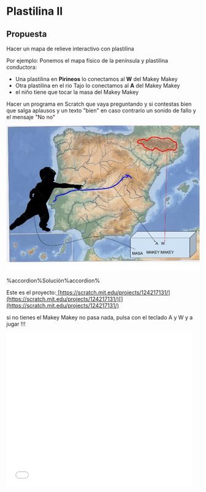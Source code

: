 
# Plastilina II

## Propuesta

Hacer un mapa de relieve interactivo con plastilina

Por ejemplo: Ponemos el mapa físico de la península y plastilina conductora:

- Una plastilina en **Pirineos** lo conectamos al **W** del Makey Makey
- Otra plastilina en el rio Tajo lo conectamos al **A** del Makey Makey
- el niño tiene que tocar la masa del Makey Makey

Hacer un programa en Scratch que vaya preguntando y si contestas bien que salga aplausos y un texto "bien" en caso contrario un sonido de fallo y el mensaje "No no"

![](img/makeymakey-pirineos.jpg)


%accordion%Solución%accordion%

Este es el proyecto:[ ](https://scratch.mit.edu/projects/124217131/)[https://scratch.mit.edu/projects/124217131/](https://scratch.mit.edu/projects/124217131/)[](https://scratch.mit.edu/projects/124217131/)

si no tienes el Makey Makey no pasa nada, pulsa con el teclado A y W y a jugar !!!

<iframe width="485" height="402" allowtransparency="true" src="//scratch.mit.edu/projects/embed/124217131/?autostart=false" frameborder="0" allowfullscreen=""></iframe>


